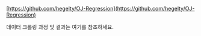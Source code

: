 [https://github.com/hegelty/OJ-Regression](https://github.com/hegelty/OJ-Regression)

데이터 크롤링 과정 및 결과는 여기를 참조하세요.

